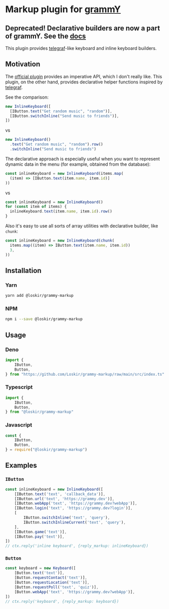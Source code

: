 # Markup plugin for [grammY](https://grammy.dev)

## Deprecated! Declarative builders are now a part of grammY. See the [docs](https://grammy.dev/plugins/keyboard)

This plugin provides [telegraf](https://telegraf.js.org)-like keyboard and inline keyboard builders.

## Motivation

The [official plugin](https://grammy.dev/plugins/keyboard.html) provides an imperative API, which I don't really like.
This plugin, on the other hand, provides declarative helper functions inspired by [telegraf](https://telegraf.js.org).

See the comparison:

```ts
new InlineKeyboard([
  [IButton.text("Get random music", "random")],
  [IButton.switchInline("Send music to friends")],
])
```

vs

```ts
new InlineKeyboard()
  .text("Get random music", "random").row()
  .switchInline("Send music to friends")
```

The declarative approach is especially useful when you want to represent dynamic data in the menu (for example, obtained from the database):

```ts
const inlineKeyboard = new InlineKeyboard(items.map(
  (item) => [IButton.text(item.name, item.id)]
))
```

vs

```ts
const inlineKeyboard = new InlineKeyboard()
for (const item of items) {
  inlineKeyboard.text(item.name, item.id).row()
}
```

Also it's easy to use all sorts of array utilities with declarative builder, like `chunk`:

```ts
const inlineKeyboard = new InlineKeyboard(chunk(
  items.map((item) => IButton.text(item.name, item.id))
  3,
))
```

## Installation

### Yarn

```bash
yarn add @loskir/grammy-markup
```

### NPM

```bash
npm i --save @loskir/grammy-markup
```

## Usage

### Deno

```ts
import {
    IButton,
    Button,
} from "https://github.com/Loskir/grammy-markup/raw/main/src/index.ts"
```

### Typescript

```ts
import {
    IButton,
    Button,
} from "@loskir/grammy-markup"
```

### Javascript

```js
const {
    IButton,
    Button,
} = require("@loskir/grammy-markup")
```

## Examples

### `IButton`

```ts
const inlineKeyboard = new InlineKeyboard([
    [IButton.text('text', 'callback_data')],
    [IButton.url('text', 'https://grammy.dev')],
    [IButton.webApp('text', 'https://grammy.dev?webApp')],
    [IButton.login('text', 'https://grammy.dev?login')],
    [
        IButton.switchInline('text', 'query'),
        IButton.switchInlineCurrent('text', 'query'),
    ],
    [IButton.game('text')],
    [IButton.pay('text')],
])
// ctx.reply('inline keyboard', {reply_markup: inlineKeyboard})
```

### `Button`

```ts
const keyboard = new Keyboard([
    [Button.text('text')],
    [Button.requestContact('text')],
    [Button.requestLocation('text')],
    [Button.requestPoll('text', 'quiz')],
    [Button.webApp('text', 'https://grammy.dev?webApp')],
])
// ctx.reply('keyboard', {reply_markup: keyboard})
```
